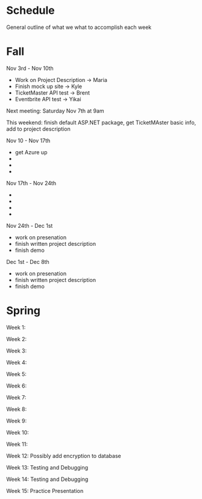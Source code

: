 # Schedule

General outline of what we what to accomplish each week

# Fall
Nov 3rd - Nov 10th
<ul>
  <li>Work on Project Description -> Maria</li>
  <li>Finish mock up site -> Kyle</li>
  <li>TicketMaster API test -> Brent</li>
  <li>Eventbrite API test -> Yikai</li>
</ul>

Next meeting: Saturday Nov 7th at 9am

This weekend: finish default ASP.NET package, get TicketMAster basic info, add to project description

Nov 10 - Nov 17th
<ul>
  <li>get Azure up</li>
  <li></li>
  <li></li>
  <li></li>
</ul>

Nov 17th - Nov 24th
<ul>
  <li></li>
  <li></li>
  <li></li>
  <li></li>
</ul>

Nov 24th - Dec 1st
<ul>
  <li> work on presenation</li>
  <li>finish written project description</li>
  <li>finish demo</li>
</ul>

Dec 1st - Dec 8th
<ul>
  <li> work on presenation</li>
  <li>finish written project description</li>
  <li>finish demo</li>
</ul>


# Spring

Week 1:

Week 2:

Week 3:

Week 4:

Week 5:

Week 6:

Week 7:

Week 8:

Week 9:

Week 10:

Week 11:

Week 12: Possibly add encryption to database

Week 13: Testing and Debugging

Week 14: Testing and Debugging

Week 15: Practice Presentation
